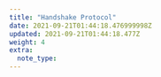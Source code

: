 ```yaml
---
title: "Handshake Protocol"
date: 2021-09-21T01:44:18.476999998Z
updated: 2021-09-21T01:44:18.477Z
weight: 4
extra:
  note_type:  
---
```


